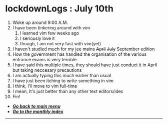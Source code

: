 # lockdownLogs : July 10th

1. Woke up around 9:00 A.M.
2. I have been tinkering around with vim
    1. I learned vim few weeks ago
    2. I seriously love it
    3. though, I am not very fast with vim(yet)
3. I haven't studied much for my jee mains ~~April~~ ~~July~~ September edition
4. How the government has handled the organisation of the various entrance 
exams is very terrible
5. I have said this multiple times, they should have just conduct it in 
April but taking neccesary precautions
6. I am actually typing this much earlier than usual
7. I have just been itching to write something in vim
8. I think, I'll move to vim full-time 
9. I mean, It's just better than any other text editors/ides 
10. Fin!

- [**_Go back to main menu_**](../README.md)
- [**_Go to the monthly index_**](../README.md)

---
